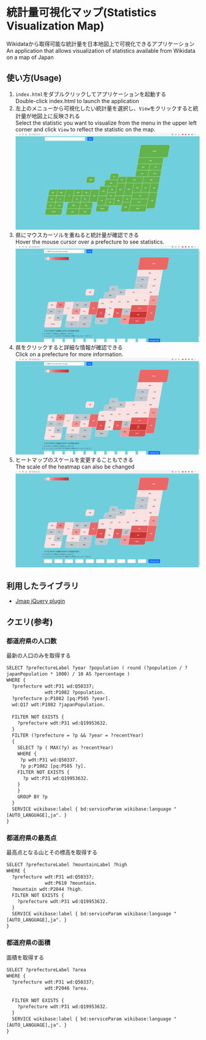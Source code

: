 # 統計量可視化マップ(Statistics Visualization Map)
Wikidataから取得可能な統計量を日本地図上で可視化できるアプリケーション  
An application that allows visualization of statistics available from Wikidata on a map of Japan


## 使い方(Usage)
1. `index.html`をダブルクリックしてアプリケーションを起動する  
Double-click index.html to launch the application
2. 左上のメニューから可視化したい統計量を選択し、`View`をクリックすると統計量が地図上に反映される  
Select the statistic you want to visualize from the menu in the upper left corner and click `View` to reflect the statistic on the map.  
![1](./gif/1_View.gif)
1. 県にマウスカーソルを重ねると統計量が確認できる  
Hover the mouse cursor over a prefecture to see statistics.  
![2](./gif/2_Hover.gif)
1. 県をクリックすると詳細な情報が確認できる  
Click on a prefecture for more information.  
![3](./gif/3_Modal.gif)
1. ヒートマップのスケールを変更することもできる  
The scale of the heatmap can also be changed   
![4](./gif/4_Heatmap.gif)

## 利用したライブラリ
* [Jmap jQuery plugin](https://yugokimura.github.io/jmap/)


## クエリ(参考)
### 都道府県の人口数
最新の人口のみを取得する
```
SELECT ?prefectureLabel ?year ?population ( round (?population / ?japanPopulation * 1000) / 10 AS ?percentage )
WHERE {
  ?prefecture wdt:P31 wd:Q50337;
              wdt:P1082 ?population.
  ?prefecture p:P1082 [pq:P585 ?year].
  wd:Q17 wdt:P1082 ?japanPopulation.
  
  FILTER NOT EXISTS {
    ?prefecture wdt:P31 wd:Q19953632.
  }
  FILTER (?prefecture = ?p && ?year = ?recentYear)
  {
    SELECT ?p ( MAX(?y) as ?recentYear)
    WHERE {
     ?p wdt:P31 wd:Q50337.
     ?p p:P1082 [pq:P585 ?y].
    FILTER NOT EXISTS {
      ?p wdt:P31 wd:Q19953632.
    }
    }
    GROUP BY ?p
  }
  SERVICE wikibase:label { bd:serviceParam wikibase:language "[AUTO_LANGUAGE],ja". }
}
```

### 都道府県の最高点
最高点となる山とその標高を取得する
```
SELECT ?prefectureLabel ?mountainLabel ?high
WHERE {
  ?prefecture wdt:P31 wd:Q50337;
              wdt:P610 ?mountain.
  ?mountain wdt:P2044 ?high.
  FILTER NOT EXISTS {
    ?prefecture wdt:P31 wd:Q19953632.
  }
  SERVICE wikibase:label { bd:serviceParam wikibase:language "[AUTO_LANGUAGE],ja". }
}
```

### 都道府県の面積
面積を取得する
```
SELECT ?prefectureLabel ?area 
WHERE {
  ?prefecture wdt:P31 wd:Q50337;
              wdt:P2046 ?area.
  
  FILTER NOT EXISTS {
    ?prefecture wdt:P31 wd:Q19953632.
  }
  SERVICE wikibase:label { bd:serviceParam wikibase:language "[AUTO_LANGUAGE],ja". }
}
```